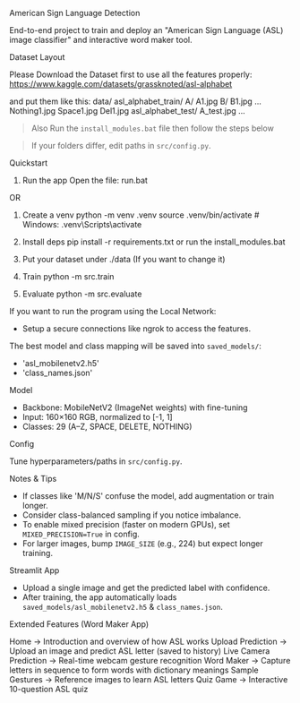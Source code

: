 American Sign Language Detection

End-to-end project to train and deploy an "American Sign Language (ASL) image classifier" and interactive word maker tool.

Dataset Layout

Please Download the Dataset first to use all the features properly:
https://www.kaggle.com/datasets/grassknoted/asl-alphabet

and put them like this:
data/
  asl_alphabet_train/
    A/
        A1.jpg
    B/ 
        B1.jpg
    ...
        Nothing1.jpg
        Space1.jpg
        Del1.jpg
  asl_alphabet_test/
    A_test.jpg
    ...

> Also Run the `install_modules.bat` file 
then follow the steps below

> If your folders differ, edit paths in `src/config.py`.

Quickstart

1) Run the app
Open the file: run.bat

OR

1) Create a venv
python -m venv .venv
source .venv/bin/activate  # Windows: .venv\Scripts\activate

2) Install deps
pip install -r requirements.txt
or run the install_modules.bat

3) Put your dataset under ./data (If you want to change it)

4) Train
python -m src.train

5) Evaluate
python -m src.evaluate

If you want to run the program using the Local Network:
- Setup a secure connections like ngrok to access the features.

The best model and class mapping will be saved into `saved_models/`:
- 'asl_mobilenetv2.h5'
- 'class_names.json'

Model

- Backbone: MobileNetV2 (ImageNet weights) with fine-tuning
- Input: 160×160 RGB, normalized to [-1, 1]
- Classes: 29 (A–Z, SPACE, DELETE, NOTHING)

Config

Tune hyperparameters/paths in `src/config.py`.

Notes & Tips

- If classes like 'M/N/S' confuse the model, add augmentation or train longer.
- Consider class-balanced sampling if you notice imbalance.
- To enable mixed precision (faster on modern GPUs), set `MIXED_PRECISION=True` in config.
- For larger images, bump `IMAGE_SIZE` (e.g., 224) but expect longer training.

Streamlit App

- Upload a single image and get the predicted label with confidence.
- After training, the app automatically loads `saved_models/asl_mobilenetv2.h5` & `class_names.json`.

Extended Features (Word Maker App)

Home → Introduction and overview of how ASL works
Upload Prediction → Upload an image and predict ASL letter (saved to history)
Live Camera Prediction → Real-time webcam gesture recognition
Word Maker → Capture letters in sequence to form words with dictionary meanings
Sample Gestures → Reference images to learn ASL letters
Quiz Game → Interactive 10-question ASL quiz

